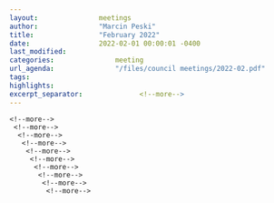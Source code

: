```yaml
---
layout:               meetings
author:               "Marcin Peski"
title:                "February 2022"
date:                 2022-02-01 00:00:01 -0400
last_modified:              
categories:               meeting
url_agenda:               "/files/council meetings/2022-02.pdf"
tags:               
highlights:              
excerpt_separator:              <!--more-->
---
```

 <!--more-->
  <!--more-->
   <!--more-->
    <!--more-->
     <!--more-->
      <!--more-->
       <!--more-->
        <!--more-->
         <!--more-->
          <!--more-->
           <!--more-->
            <!--more-->
             <!--more-->
